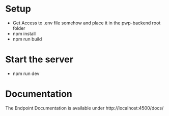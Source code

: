 # Setup
  - Get Access to .env file somehow and place it in the pwp-backend root folder
  - npm install
  - npm run build

# Start the server
  - npm run dev


# Documentation
  The Endpoint Documentation is available under http://localhost:4500/docs/